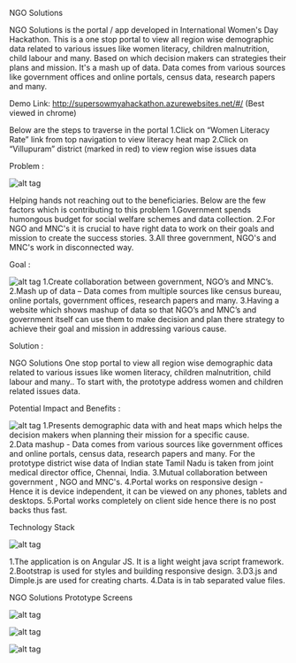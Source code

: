 

NGO Solutions  

NGO Solutions is the portal / app developed in International Women's Day Hackathon. This is a one stop portal to view all region wise demographic data related to various issues like women literacy, children malnutrition, child labour and many. Based on which decision makers can strategies their plans and mission. It's a mash up of data. Data comes from various sources like government offices and online portals, census data, research papers and many.

 

Demo Link: http://supersowmyahackathon.azurewebsites.net/#/  (Best viewed in chrome)  

Below are the steps to traverse in the portal
1.Click on “Women Literacy Rate” link from top navigation to view literacy heat map
2.Click on “Villupuram” district (marked in red) to view region wise issues data 

 

Problem :

 

![alt tag](https://github.com/SowmyaA/NGOSolutions/tree/master/images/Pblm.png)

Helping hands not reaching out to the beneficiaries. Below are the few factors which is contributing to this problem 
1.Government spends humongous budget for social welfare schemes and data collection. 
2.For NGO and MNC's it is crucial to have right data to work on their goals and mission to create the success stories. 
3.All three government, NGO's and MNC's work in disconnected way.

 

Goal :

 

![alt tag](https://github.com/SowmyaA/NGOSolutions/tree/master/images/cube.png)
1.Create collaboration between government, NGO’s and MNC’s.
2.Mash up of data – Data comes from multiple sources like census bureau, online portals, government offices, research papers and many.
3.Having a website which shows mashup of data so that NGO’s and MNC’s and government itself can use them to make decision and plan there strategy  to achieve their goal and mission in addressing various cause. 

 

Solution :

NGO Solutions One stop portal to view all region wise demographic data related to various issues like women literacy, children malnutrition, child labour and many.. To start with, the prototype address women and children related issues data.

Potential Impact and Benefits :

 

![alt tag](https://github.com/SowmyaA/NGOSolutions/tree/master/images/GTM.png)
1.Presents demographic data with  and heat maps which helps the decision makers when planning their mission for a specific cause.    
2.Data mashup - Data comes from various sources like government offices and online portals, census data, research papers and many. For the prototype district wise data of Indian state Tamil Nadu is taken from joint medical director office, Chennai, India.
3.Mutual collaboration between government , NGO and MNC's.
4.Portal works on responsive design - Hence it is device independent, it can be viewed on any phones, tablets and desktops.
5.Portal works completely on client side hence there is no post backs thus fast.

 

Technology Stack 

![alt tag](https://github.com/SowmyaA/NGOSolutions/tree/master/images/Tech.png)

1.The application is on Angular JS. It is a light weight java script framework.
2.Bootstrap is used for styles and building responsive design.
3.D3.js and Dimple.js are used for creating charts.
4.Data is in tab separated value files. 

 

NGO Solutions Prototype Screens

![alt tag](https://github.com/SowmyaA/NGOSolutions/tree/master/images/sc1.png)

![alt tag](https://github.com/SowmyaA/NGOSolutions/tree/master/images/sc2.png)

![alt tag](https://github.com/SowmyaA/NGOSolutions/tree/master/images/sc3.png)



